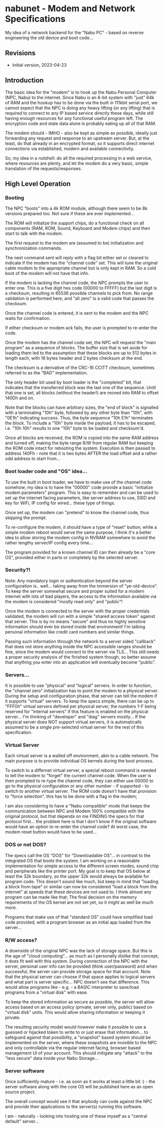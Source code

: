 # nabunet - Modem and Network Specifications
My idea of a network backend for the "Nabu PC" - based on reverse engineering the old device and boot code...

## Revisions

  - Initial version, 2023-04-23


## Introduction

The basic idea for the "modem" is to hook up the Nabu Personal Computer (NPC, Nabu) to the internet.
Since Nabu is an 8-bit system with "just" 64k of RAM and the hookup has to be done via the built in
111kbit serial port, we cannot expect that the NPC is doing any heavy lifting (or any lifting) that
is required to connect to any IP based service directly these days, while still having enough
resources for any functional useful program left. The encryption code and state data alone is probably
eating up all of that RAM.

The modem should - IMHO - also be kept as simple as possible, ideally just forwarding any request
and response to an upstream server. But, at the least, do that already in an encrypted format, so
it supports direct internet connections via established, modern and available connectivity.

So, my idea in a nutshell: do all the required processing in a web service, where resources are plenty,
and let the modem do a very basic, simple translation of the requests/responses.

## High Level Operation

### Booting

The NPC "boots" into a 4k ROM module, although there seem to be 8k versions prepared too. Not sure if
these are ever implemented...

The ROM will initialize the support chips, do a functional check on all components (RAM, ROM, Sound, 
Keyboard and Modem chips) and then start to talk with the modem.

The first request to the modem are (assumed to be) initialization and synchronization commands.

The next command sent will reply with a flag bit either set or cleared to indicate if the modem has
the "channel code" set. This will tune the original cable modem to the appropriate channel but is
only kept in RAM. So a cold boot of the modem will not have that info.

If the modem is lacking the channel code, the NPC prompts the user to enter one. This is a five
digit hex code (00000 to FFFFF) but the last digit is a checksum, resulting in 65536 possible
channels to pick from. No range validation is performed here, and "all zero" is a valid code
that passes the checksum.

Once the channel code is entered, it is sent to the modem and the NPC waits for confirmation.

If either checksum or modem ack fails, the user is prompted to re-enter the code.

Once the modem has the channel code set, the NPC will request the "main program" as a sequence
of blocks. The buffer size that is set aside for loading them led to the assumption that
these blocks are up to 512 bytes in length each, with 16 bytes header and 2 bytes checksum
at the end.

The checksum is a derivative of the CRC-16 CCITT checksum, sometimes referred to as the "BAD"
implementation.

The only header bit used by boot loader is the "completed" bit, that indicates that the transferred
block was the last one of the sequence. Until that one is set, all blocks (without the header!)
are moved into RAM to offset 140Dh and on.

Note that the blocks can have arbitrary sizes, the "end of block" is signalled with a terminating
"10h" byte, followed by any other byte than "10h", with "0E1h" indicating success. Thus, the byte
sequence "10h E1h" terminates the block. To include a "10h" byte inside the payload, it has to
be escaped, i.e. "10h 10h" results in one "10h" byte to be loaded and checksum'd.

Once all blocks are received, the ROM is copied into the same RAM address and turned off, making
the byte range R/W from regular RAM but keeping the ROM code intact for rebooting the system. 
Execution is then passed to address 140Fh - note that it is two bytes AFTER the load offset and 
a rather odd address to start from...

### Boot loader code and "OS" idea...

To use the built in boot loader, we have to make use of the channel code somehow; my idea is to 
have the "00000" code provide a basic "initialize modem parameters" program. This is easy to
remember and can be used to set up the internet facing parameters, like server address to use,
SSID and key for WiFi, IP config for wired... these type of things.

Once set up, the modem can "pretend" to know the channel code, thus skipping the prompt.

To re-configure the modem, it should have a type of "reset" button; while a simple modem
reboot would serve the same purpose, I think it's a better idea to allow storing the modem
config in NVRAM somewhere to avoid the rather lengthy server/IP config every time...

The program provided for a known channel ID can then already be a "core OS", provided either
in parts or completely by the selected server.

### Security?!

Note: Any mandatory login or authentication beyond the server configuration is.. well...
taking away from the immersion of "ye-old-device". To keep the server somewhat secure and
proper suited for a modern internet with lots of bad players, the access to the information
available via the modem is considered "mostly read only" and "public"!

Once the modem is connected to the server with the proper credentials validated, the modem
will run with a simple "shared access token" against that server. This is by no means
"secure" and thus no highly sensitive information should ever be stored inside that 
environment! I'm talking personal information like credit card numbers and similar things.

Passing such information through the network to a server sided "callback" that does not
store anything inside the NPC accessible ranges should be fine, since the modem would
connect to the server via TLS... This still needs a proper security analysis of the
finished system though, so better assume that anything you enter into an application
will eventually become "public".

### Servers...

It is possible to use "physical" and "logical" servers. In order to function, the 
"channel zero" initialization has to point the modem to a physical server. During the
setup and configuration phase, that server can tell the modem if it supports "virtual"
servers. To keep the specs simple, there can be up to "FFF0h" virtual servers defined
per physical server, the numbers 1-F being reserved for "internal servers" if this
feature is enabled on the physical server... I'm thinking of "developer" and "diag"
servers mostly... If the physical server does NOT support virtual servers, it is
automaticalls assumed to be a single pre-selected virtual server for the rest of this
specification.

### Virtual Server

Each virtual server is a walled off environment, akin to a cable network. The main
purpose is to provide individual OS kernels during the boot process.

To switch to a differnet virtual server, a special reboot command is needed to tell
the modem to "forget" the current channel code. When the user is then prompted to
re-type the channel code, they can either use 00000 to go to the physical configuration
or any other number - if supported - to switch to another virtual server. The ROM
code doesn't have that provision to "force selection", this has to be done with
a flag in the modem;

I am also considering to have a "Nabu compatible" mode that keeps the communication 
between NPC and Modem 100% compatible with the original protocol, but that depends 
on me FINDING the specs for that protocol first... the problem here is that I don't
know if the original software would have an option to re-enter the channel code?
At worst case, the modem reset button would have to be used...

### DOS or not DOS?

The specs call the OS "DOS" for "Downloadable OS"... in contrast to the integrated
OS that boots the system. I am working on a reasonable implementation for simple
access to the different screen modes, sound chip and peripherals like the printer
port. My goal is to keep that OS below at least the 32k boundary, so the upper 32k
would always be available for program code. This doesn't sound like much, but keep
in mind that "loading a block from tape" or similar can now be considered "load
a block from the internet" at speeds that these devices are not used to. I think
almost any program can be made like that; The final decision on the memory 
requirements of the OS kernel are not set yet, so it might as well be much more.

Programs that make use of that "standard OS" could have simplified load code
provided, with a program browser as an initial app loaded from the server...

### R/W access?

A downside of the original NPC was the lack of storage space. But this is the age
of "cloud computing"... as much as I personally dislike that concept, it does
fit well with this system. During connection of the NPC with the server, personal
user info can be provided (think user/password) and when successful, the server
can provide storage space for that account. Note that the physical server can
choose if that space applies to logical servers and what part is server specific...
NPC doesn't see that difference. This would allow programs like - e.g. - a BASIC
interpreter to save/load programs from a "virtual disk" with ease.

To keep the stored information as secure as possible, the server will allow access
based on an access policy (private, server only, public) based on "virtual disk"
units. This would allow sharing information or keeping it private.

The resulting security model would however make it possible to use a guessed or
hijacked token to write to or just erase that information... to safeguard against
that possibility, a "snapshot" based system should be implemented on the server,
where these snapshots are invisible to the NPC and only controllable via the regular
internet facing, browser based management UI of your account. This should mitigate
any "attack" to the "less secure" data inside your Nabu Storage...

### Server software

Once sufficiently mature - i.e. as soon as it works at least a little bit :) - the 
server software along with the core OS will be published here as an open source 
project.

The overall concept would see it that anybody can code against the NPC and provide
their applications to the server(s) running this software.

I am - naturally - looking into hosting one of these myself as a "central default"
server...
